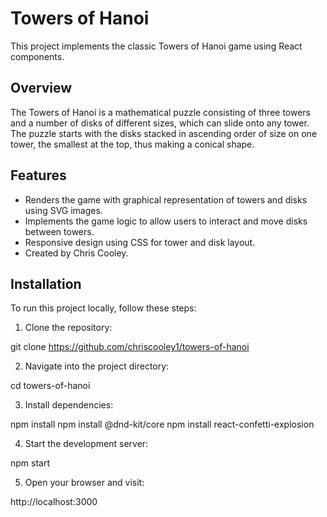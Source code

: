 # Towers of Hanoi

This project implements the classic Towers of Hanoi game using React components.

## Overview

The Towers of Hanoi is a mathematical puzzle consisting of three towers and a number of disks of different sizes, which can slide onto any tower. The puzzle starts with the disks stacked in ascending order of size on one tower, the smallest at the top, thus making a conical shape.

## Features

- Renders the game with graphical representation of towers and disks using SVG images.
- Implements the game logic to allow users to interact and move disks between towers.
- Responsive design using CSS for tower and disk layout.
- Created by Chris Cooley.

## Installation

To run this project locally, follow these steps:

1. Clone the repository:

git clone https://github.com/chriscooley1/towers-of-hanoi

2. Navigate into the project directory:

cd towers-of-hanoi

3. Install dependencies:

npm install
npm install @dnd-kit/core
npm install react-confetti-explosion

4. Start the development server:

npm start

5. Open your browser and visit:

http://localhost:3000